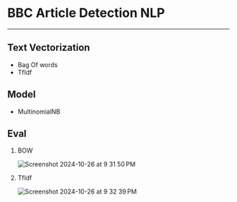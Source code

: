 # BBC Article Detection NLP
---

## Text Vectorization
  - Bag Of words
  - TfIdf

## Model
  - MultinomialNB


## Eval

1. BOW
   
     ![Screenshot 2024-10-26 at 9 31 50 PM](https://github.com/user-attachments/assets/5e681235-cec1-458b-a9f5-7c9a5570e8b3)

2. TfIdf
   
    ![Screenshot 2024-10-26 at 9 32 39 PM](https://github.com/user-attachments/assets/29577d00-b6e8-4f7e-a557-f2febf79b18b)




